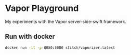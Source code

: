 # Vapor Playground

My experiments with the Vapor server-side-swift framework.

## Run with docker
```sh
docker run -it -p 8080:8080 stitch/vaporizer:latest
```

